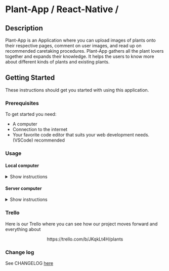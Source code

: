 # Plant-App / React-Native / 

## Description
Plant-App is an Application where you can upload images of plants onto their respective pages, comment on user images, and read up on recommended caretaking procedures. 
Plant-App gathers all the plant lovers together and expands their knowledge. It helps the users to know more about different kinds of plants and existing plants. 


## Getting Started
These instructions should get you started with using this application.

### Prerequisites
To get started you need:
<ul>
  <li>A computer</li>
  <li>Connection to the internet</li>
  <li>Your favorite code editor that suits your web development needs. (VSCode) recommended</li>
</ul>

### Usage

#### Local computer
<details><summary>Show instructions</summary>
1. Open project in code editor.
  <br/>
2. Change branch to master in project with git:
  
```sh 
  $ git checkout master(If neede)
```
<br/>
3. Install node module packages:

```sh 
$ npm i
```
<br/>

5. Start Node JS app

```sh 
$ npm start
```
<br/>
or 

```sh 
$ expo start
```
<br/>
</details>

#### Server computer
<details><summary>Show instructions</summary>
Following instructions might not work or be needed depending what you might be using
<br/>
1. Open project in code editor.
<br/>
2. You should be in master branch. If not, you can try this git command:

```sh 
  $ git checkout master
```
</br>
  
3. Install node module packages:
```sh 
$ npm i
```
<br/>

3. Start the app.

```sh 
$ npm start
```

or 

```sh 
$ expo start
```

</details>

### Trello
Here is our Trello where you can see how our project moves forward and everything about
<p align = "center">
https://trello.com/b/JKqkLt4H/plants
</p>


### Change log
See CHANGELOG [here](CHANGELOG.md)
